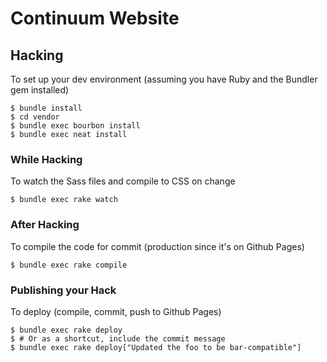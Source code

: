 # Continuum Website

## Hacking

To set up your dev environment (assuming you have Ruby and the Bundler gem installed)

    $ bundle install
    $ cd vendor
    $ bundle exec bourbon install
    $ bundle exec neat install

### While Hacking

To watch the Sass files and compile to CSS on change

    $ bundle exec rake watch

### After Hacking

To compile the code for commit (production since it's on Github Pages)

    $ bundle exec rake compile

### Publishing your Hack

To deploy (compile, commit, push to Github Pages)

    $ bundle exec rake deploy
    $ # Or as a shortcut, include the commit message
    $ bundle exec rake deploy["Updated the foo to be bar-compatible"]

